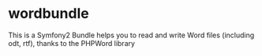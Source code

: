 wordbundle
==========

This is a Symfony2 Bundle helps you to read and write Word files (including odt, rtf), thanks to the PHPWord library
